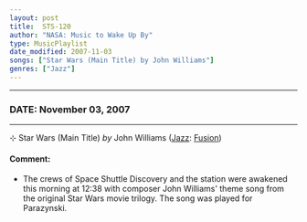 ```yaml
---
layout: post
title:  STS-120
author: "NASA: Music to Wake Up By"
type: MusicPlaylist
date_modified: 2007-11-03
songs: ["Star Wars (Main Title) by John Williams"]
genres: ["Jazz"]
---
```


----
### DATE: November 03, 2007
----
⊹ Star Wars (Main Title) *by* John Williams ([Jazz](https://www.discogs.com/genre/Jazz): [Fusion](https://www.discogs.com/style/Fusion)) <a target="blank_" href="https://www.discogs.com/John-Williams-4-The-London-Symphony-Orchestra-Cantina-Band-Main-Title-Star-Wars/release/2582867">
    <i class="fas fa-compact-disc"
       title="Discogs entry for this song"
       alt="Discogs entry for this song"
       style="font-size: 1.1em;"></i></a>
    

#### Comment:
* The crews of Space Shuttle Discovery and the station were awakened this morning at 12:38 with composer John Williams' theme song from the original Star Wars movie trilogy. The song was played for Parazynski.



<br/>
<center>
	<a target="_blank"
	   href="https://twitter.com/intent/tweet?hashtags=Space,NASA,Playlist,NASAWakeupCalls,SpaceProgram&text=🚀 {{ page.author}}, '{{ page.songs.first }}' {{ page.title }}, {{ page.date | date: '%B %d, %Y' }}, {{ site.url }}{{ page.url }}&via=nasawakeupcalls"><i class="fab fa-twitter" title="Tweet this page" alt="Tweet this page" style="font-size: 1.3em;"></i></a>
	&nbsp; 	<i class="fas fa-user-astronaut" style="font-size: 1.5em;"></i> &nbsp;
    <a id="custom_amazon_link"
       type="amzn" search="#"
       category="popular music">
    <i class="fab fa-amazon" style="font-size: 1.3em;"></i></a>
</center>

<!-- Randomly resolve an individual entry from a song array -->
<script src="/assets/javascript/seedrandom.min.js"></script>
<script>
  var wake_me_up = ["Star Wars (Main Title) by John Williams"];
  var prng = new Math.seedrandom();
  function randomSong() {
    song = wake_me_up[Math.floor(Math.random() * wake_me_up.length)];
    var amazon_link = document.getElementById("custom_amazon_link");
    amazon_link.setAttribute("search", song);
  }
  window.onload = randomSong();
</script>
